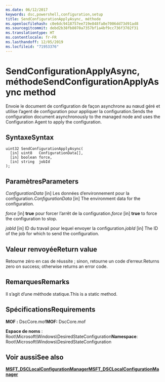 ```yaml
---
ms.date: 06/12/2017
keywords: dsc,powershell,configuration,setup
title: SendConfigurationApplyAsync, méthode
ms.openlocfilehash: c0e6dc9418757ee719e848fa8e7006dd73d91ad8
ms.sourcegitcommit: debd2b38fb8070a7357bf1a4bf9cc736f3702f31
ms.translationtype: HT
ms.contentlocale: fr-FR
ms.lasthandoff: 12/05/2019
ms.locfileid: "71953376"
---
```

# <a name="sendconfigurationapplyasync-method"></a><span data-ttu-id="dd88a-103">SendConfigurationApplyAsync, méthode</span><span class="sxs-lookup"><span data-stu-id="dd88a-103">SendConfigurationApplyAsync method</span></span>

<span data-ttu-id="dd88a-104">Envoie le document de configuration de façon asynchrone au nœud géré et utilise l’agent de configuration pour appliquer la configuration.</span><span class="sxs-lookup"><span data-stu-id="dd88a-104">Sends the configuration document asynchronously to the managed node and uses the Configuration Agent to apply the configuration.</span></span>

## <a name="syntax"></a><span data-ttu-id="dd88a-105">Syntaxe</span><span class="sxs-lookup"><span data-stu-id="dd88a-105">Syntax</span></span>

```mof
uint32 SendConfigurationApplyAsync(
  [in] uint8   ConfigurationData[],
  [in] boolean force,
  [in] string  jobId
);
```

## <a name="parameters"></a><span data-ttu-id="dd88a-106">Paramètres</span><span class="sxs-lookup"><span data-stu-id="dd88a-106">Parameters</span></span>

<span data-ttu-id="dd88a-107">*ConfigurationData* \[in\] Les données d’environnement pour la configuration.</span><span class="sxs-lookup"><span data-stu-id="dd88a-107">*ConfigurationData* \[in\] The environment data for the configuration.</span></span>

<span data-ttu-id="dd88a-108">*force* \[in\] **true** pour forcer l’arrêt de la configuration.</span><span class="sxs-lookup"><span data-stu-id="dd88a-108">*force* \[in\] **true** to force the configuration to stop.</span></span>

<span data-ttu-id="dd88a-109">*jobId* \[in\] ID du travail pour lequel envoyer la configuration.</span><span class="sxs-lookup"><span data-stu-id="dd88a-109">*jobId* \[in\] The ID of the job for which to send the configuration.</span></span>

## <a name="return-value"></a><span data-ttu-id="dd88a-110">Valeur renvoyée</span><span class="sxs-lookup"><span data-stu-id="dd88a-110">Return value</span></span>

<span data-ttu-id="dd88a-111">Retourne zéro en cas de réussite ; sinon, retourne un code d’erreur.</span><span class="sxs-lookup"><span data-stu-id="dd88a-111">Returns zero on success; otherwise returns an error code.</span></span>

## <a name="remarks"></a><span data-ttu-id="dd88a-112">Remarques</span><span class="sxs-lookup"><span data-stu-id="dd88a-112">Remarks</span></span>

<span data-ttu-id="dd88a-113">Il s’agit d’une méthode statique.</span><span class="sxs-lookup"><span data-stu-id="dd88a-113">This is a static method.</span></span>

## <a name="requirements"></a><span data-ttu-id="dd88a-114">Spécifications</span><span class="sxs-lookup"><span data-stu-id="dd88a-114">Requirements</span></span>

<span data-ttu-id="dd88a-115">**MOF :** DscCore.mof</span><span class="sxs-lookup"><span data-stu-id="dd88a-115">**MOF:** DscCore.mof</span></span>

<span data-ttu-id="dd88a-116">**Espace de noms** : Root\Microsoft\Windows\DesiredStateConfiguration</span><span class="sxs-lookup"><span data-stu-id="dd88a-116">**Namespace**: Root\Microsoft\Windows\DesiredStateConfiguration</span></span>

## <a name="see-also"></a><span data-ttu-id="dd88a-117">Voir aussi</span><span class="sxs-lookup"><span data-stu-id="dd88a-117">See also</span></span>

[<span data-ttu-id="dd88a-118">**MSFT_DSCLocalConfigurationManager**</span><span class="sxs-lookup"><span data-stu-id="dd88a-118">**MSFT_DSCLocalConfigurationManager**</span></span>](msft-dsclocalconfigurationmanager.md)
